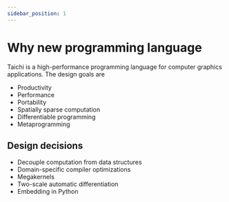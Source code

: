 ```yaml
---
sidebar_position: 1
---
```


# Why new programming language

Taichi is a high-performance programming language for computer graphics
applications. The design goals are

- Productivity
- Performance
- Portability
- Spatially sparse computation
- Differentiable programming
- Metaprogramming

## Design decisions

- Decouple computation from data structures
- Domain-specific compiler optimizations
- Megakernels
- Two-scale automatic differentiation
- Embedding in Python
